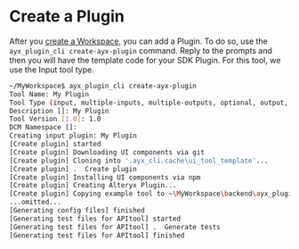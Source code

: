 # Create a Plugin
After you [create a Workspace](./create-a-workspace.md), you can add a Plugin. To do so, use the `ayx_plugin_cli create-ayx-plugin` command. Reply to the prompts and then you will have the template code for your SDK Plugin. For this tool, we use the Input tool type.

```bash
~/MyWorkspace$ ayx_plugin_cli create-ayx-plugin
Tool Name: My Plugin
Tool Type (input, multiple-inputs, multiple-outputs, optional, output, single-input-single-output, multi-connection-input-anchor) [single-input-single-output]: input
Description []: My Plugin
Tool Version [1.0]: 1.0
DCM Namespace []:
Creating input plugin: My Plugin
[Create plugin] started
[Create plugin] Downloading UI components via git
[Create plugin] Cloning into '.ayx_cli.cache\ui_tool_template'...
[Create plugin] .  Create plugin
[Create plugin] Installing UI components via npm
[Create plugin] Creating Alteryx Plugin...
[Create plugin] Copying example tool to ~\MyWorkspace\backend\ayx_plugins...
...omitted...
[Generating config files] finished
[Generating test files for APItool] started
[Generating test files for APItool] .  Generate tests
[Generating test files for APItool] finished
```

